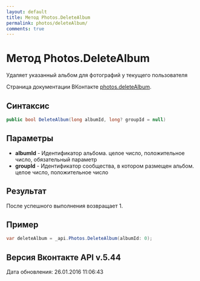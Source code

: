 ```yaml
---
layout: default
title: Метод Photos.DeleteAlbum
permalink: photos/deleteAlbum/
comments: true
---
```

# Метод Photos.DeleteAlbum
Удаляет указанный альбом для фотографий у текущего пользователя

Страница документации ВКонтакте [photos.deleteAlbum](https://vk.com/dev/photos.deleteAlbum).

## Синтаксис
``` csharp
public bool DeleteAlbum(long albumId, long? groupId = null)
```

## Параметры
+ **albumId** - Идентификатор альбома. целое число, положительное число, обязательный параметр
+ **groupId** - Идентификатор сообщества, в котором размещен альбом. целое число, положительное число

## Результат
После успешного выполнения возвращает 1.

## Пример
``` csharp
var deleteAlbum = _api.Photos.DeleteAlbum(albumId: 0);
```

## Версия Вконтакте API v.5.44
Дата обновления: 26.01.2016 11:06:43
